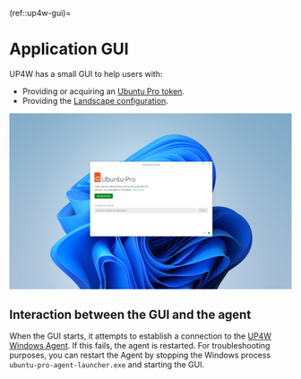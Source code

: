 (ref::up4w-gui)=
# Application GUI

UP4W has a small GUI to help users with:
- Providing or acquiring an [Ubuntu Pro token](ref::ubuntu-pro-token).
- Providing the [Landscape configuration](ref::landscape-config).

![Image of the Ubuntu Pro for WSL GUI.](./assets/up4w-gui.png)

## Interaction between the GUI and the agent

When the GUI starts, it attempts to establish a connection to the [UP4W Windows Agent](ref::up4w-windows-agent). If this fails, the agent is restarted. For troubleshooting purposes, you can restart the Agent by stopping the Windows process `ubuntu-pro-agent-launcher.exe` and starting the GUI.
